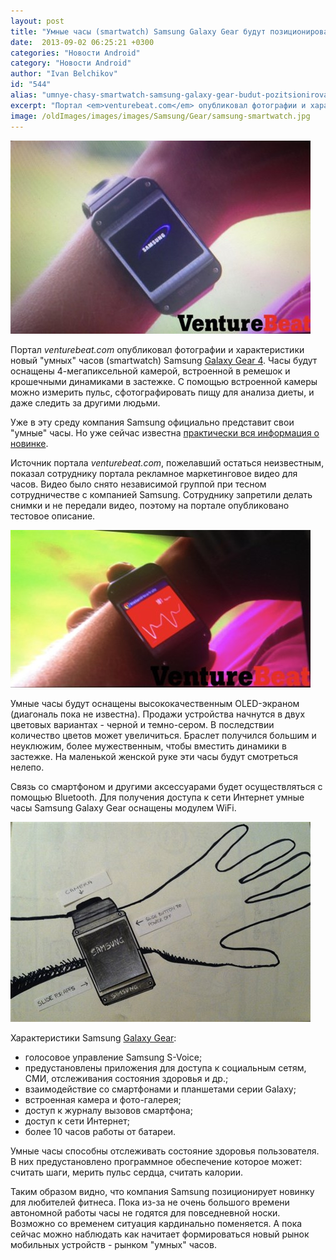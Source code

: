 ```yaml
---
layout: post
title: "Умные часы (smartwatch) Samsung Galaxy Gear будут позиционироваться как аксессуар для фитнеса"
date:  2013-09-02 06:25:21 +0300
categories: "Новости Android"
category: "Новости Android"
author: "Ivan Belchikov"
id: "544"
alias: "umnye-chasy-smartwatch-samsung-galaxy-gear-budut-pozitsionirovatsya-kak-aksessuar-dlya-fitnesa"
excerpt: "Портал <em>venturebeat.com</em> опубликовал фотографии и характеристики новый умных часов (smartwatch) Samsung Galaxy Gear 4. Часы будут оснащены 4-мегапиксельной камерой, встроенной в ремешок и крошечными динамиками в застежке. С помощью встроенной камеры можно измерить пульс, сфотографировать пищу для анализа диеты, и даже следить за другими людьми."
image: /oldImages/images/images/Samsung/Gear/samsung-smartwatch.jpg
---
```

<img src="/oldImages/images/images/Samsung/Gear/samsung-smartwatch.jpg" alt="Samsung Gear" />

Портал <em>venturebeat.com</em> опубликовал фотографии и характеристики новый "умных" часов (smartwatch) Samsung <a href="index.php?option=com_content&amp;view=article&amp;id=519&amp;catid=8&amp;Itemid=102">Galaxy Gear 4</a>. Часы будут оснащены 4-мегапиксельной камерой, встроенной в ремешок и крошечными динамиками в застежке. С помощью встроенной камеры можно измерить пульс, сфотографировать пищу для анализа диеты, и даже следить за другими людьми.


Уже в эту среду компания Samsung официально представит свои "умные" часы. Но уже сейчас известна <a href="index.php?option=com_content&amp;view=article&amp;id=526&amp;catid=8&amp;Itemid=102">практически вся информация о новинке</a>. 

Источник портала <em>venturebeat.com</em>, пожелавший остаться неизвестным, показал сотруднику портала рекламное маркетинговое видео для часов. Видео было снято независимой группой при тесном сотрудничестве с компанией Samsung. Сотруднику запретили делать снимки и не передали видео, поэтому на портале опубликовано тестовое описание. 

<img src="/oldImages/images/images/Samsung/Gear/samsung-smartwatch-3.jpg" alt="Samsung Smartwatch"  />

Умные часы будут оснащены высококачественным OLED-экраном (диагональ пока не известна). Продажи устройства начнутся в двух цветовых вариантах - черной и темно-сером. В последствии количество цветов может увеличиться. Браслет получился большим и неуклюжим, более мужественным, чтобы вместить динамики в застежке. На маленькой женской руке эти часы будут смотреться нелепо.

Связь со смартфоном и другими аксессуарами будет осуществляться с помощью Bluetooth. Для получения доступа к сети Интернет умные часы Samsung Galaxy Gear оснащены модулем WiFi.

<img src="/oldImages/images/images/Samsung/Gear/samsung-galaxy-gear-smartwatch-sketch.jpg" alt="умные часы Gear" />

Характеристики Samsung <a href="index.php?option=com_content&amp;view=article&amp;id=526&amp;catid=8&amp;Itemid=102">Galaxy Gear</a>:

<ul>
<li>голосовое управление Samsung S-Voice;</li>
<li>предустановлены приложения для доступа к социальным сетям, СМИ, отслеживания состояния здоровья и др.;</li>
<li>взаимодействие со смартфонами и планшетами серии Galaxy;</li>
<li>встроенная камера и фото-галерея;</li>
<li>доступ к журналу вызовов смартфона;</li>
<li>доступ к сети Интернет;</li>
<li>более 10 часов работы от батареи.</li>
</ul>
Умные часы способны отслеживать состояние здоровья пользователя. В них предустановлено программное обеспечение которое может: считать шаги, мерить пульс сердца, считать калории.

Таким образом видно, что компания Samsung позиционирует новинку для любителей фитнеса. Пока из-за не очень большого времени автономной работы часы не годятся для повседневной носки. Возможно со временем ситуация кардинально поменяется. А пока сейчас можно наблюдать как начитает формироваться новый рынок мобильных устройств - рынком "умных" часов.

 
